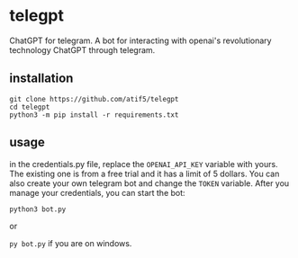 # telegpt
ChatGPT for telegram. A bot for interacting with openai's revolutionary technology ChatGPT through telegram.


## installation
```
git clone https://github.com/atif5/telegpt
cd telegpt
python3 -m pip install -r requirements.txt
```

## usage
in the credentials.py file, replace the `OPENAI_API_KEY` variable with yours. The existing one is from a free trial and it has a limit of 5 dollars.
You can also create your own telegram bot and change the `TOKEN` variable. After you manage your credentials, you can start the bot:

```python3 bot.py```

or

```py bot.py``` if you are on windows.
